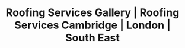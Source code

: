 ---
title: Roofing Services Gallery | Roofing Services Cambridge | London | South East
heading: Roofing Services Gallery
description: Test
layout: gallery.html
priority: 0.9
---